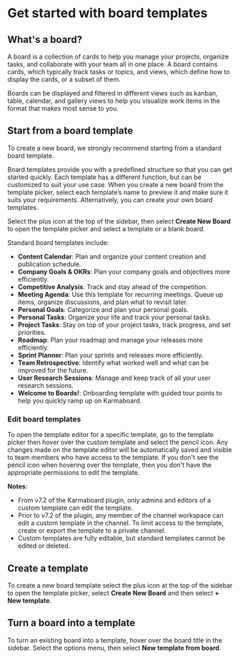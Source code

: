 # Get started with board templates

## What's a board?

A board is a collection of cards to help you manage your projects, organize tasks, and collaborate with your team all in one place. A board contains cards, which typically track tasks or topics, and views, which define how to display the cards, or a subset of them.

Boards can be displayed and filtered in different views such as kanban, table, calendar, and gallery views to help you visualize work items in the format that makes most sense to you.

## Start from a board template

To create a new board, we strongly recommend starting from a standard board template.

Board templates provide you with a predefined structure so that you can get started quickly. Each template has a different function, but can be customized to suit your use case. When you create a new board from the template picker, select each template’s name to preview it and make sure it suits your requirements. Alternatively, you can create your own board templates.

Select the plus icon at the top of the sidebar, then select **Create New Board** to open the template picker and select a template or a blank board.

Standard board templates include:

- **Content Calendar**: Plan and organize your content creation and publication schedule.
- **Company Goals & OKRs**: Plan your company goals and objectives more efficiently.
- **Competitive Analysis**: Track and stay ahead of the competition.
- **Meeting Agenda**: Use this template for recurring meetings. Queue up items, organize discussions, and plan what to revisit later.
- **Personal Goals**: Categorize and plan your personal goals.
- **Personal Tasks**: Organize your life and track your personal tasks.
- **Project Tasks**: Stay on top of your project tasks, track progress, and set priorities.
- **Roadmap**: Plan your roadmap and manage your releases more efficiently.
- **Sprint Planner**: Plan your sprints and releases more efficiently.
- **Team Retrospective**: Identify what worked well and what can be improved for the future.
- **User Research Sessions**: Manage and keep track of all your user research sessions.
- **Welcome to Boards!**: Onboarding template with guided tour points to help you quickly ramp up on Karmaboard.

### Edit board templates

To open the template editor for a specific template, go to the template picker then hover over the custom template and select the pencil icon. Any changes made on the template editor will be automatically saved and visible to team members who have access to the template. If you don't see the pencil icon when hovering over the template, then you don't have the appropriate permissions to edit the template.

**Notes**:
- From v7.2 of the Karmaboard plugin, only admins and editors of a custom template can edit the template.
- Prior to v7.2 of the plugin, any member of the channel workspace can edit a custom template in the channel. To limit access to the template, create or export the template to a private channel.
- Custom templates are fully editable, but standard templates cannot be edited or deleted.

## Create a template

To create a new board template select the plus icon at the top of the sidebar to open the template picker, select **Create New Board** and then select **+ New template**.

## Turn a board into a template

To turn an existing board into a template, hover over the board title in the sidebar. Select the options menu, then select **New template from board**.
